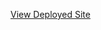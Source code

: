 [View Deployed Site]([https://your-deployed-site-url.vercel.app](https://todo-website-ifay13scc-sagar-satputes-projects.vercel.app/))
